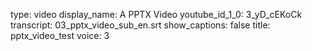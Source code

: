type: video
display_name: A PPTX Video
youtube_id_1_0: 3_yD_cEKoCk
transcript: 03_pptx_video_sub_en.srt
show_captions: false
title: pptx_video_test
voice: 3